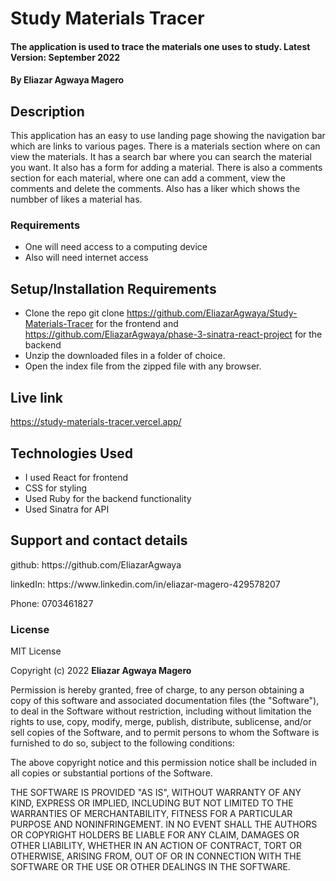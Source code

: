 # Study Materials Tracer

#### The application is used to trace the materials one uses to study. Latest Version: September 2022

#### By **Eliazar Agwaya Magero**

## Description

This application has an easy to use landing page showing the navigation bar which are links to various pages. There is a materials section where on can view the materials. It has a search bar where you can search the material you want. It also has a form for adding a material. There is also a comments section for each material, where one can add a comment, view the comments and delete the comments. Also has a liker which shows the numbber of likes a material has.

### Requirements

- One will need access to a computing device
- Also will need internet access

## Setup/Installation Requirements

- Clone the repo git clone https://github.com/EliazarAgwaya/Study-Materials-Tracer for the frontend and https://github.com/EliazarAgwaya/phase-3-sinatra-react-project for the backend
- Unzip the downloaded files in a folder of choice.
- Open the index file from the zipped file with any browser.

## Live link

https://study-materials-tracer.vercel.app/

## Technologies Used

- I used React for frontend
- CSS for styling
- Used Ruby for the backend functionality
- Used Sinatra for API

## Support and contact details

<p>github: https://github.com/EliazarAgwaya</p>
<p>linkedIn: https://www.linkedin.com/in/eliazar-magero-429578207</p>
<p>Phone: 0703461827</p>

### License

MIT License

Copyright (c) 2022 **Eliazar Agwaya Magero**

Permission is hereby granted, free of charge, to any person obtaining a copy
of this software and associated documentation files (the "Software"), to deal
in the Software without restriction, including without limitation the rights
to use, copy, modify, merge, publish, distribute, sublicense, and/or sell
copies of the Software, and to permit persons to whom the Software is
furnished to do so, subject to the following conditions:

The above copyright notice and this permission notice shall be included in all
copies or substantial portions of the Software.

THE SOFTWARE IS PROVIDED "AS IS", WITHOUT WARRANTY OF ANY KIND, EXPRESS OR
IMPLIED, INCLUDING BUT NOT LIMITED TO THE WARRANTIES OF MERCHANTABILITY,
FITNESS FOR A PARTICULAR PURPOSE AND NONINFRINGEMENT. IN NO EVENT SHALL THE
AUTHORS OR COPYRIGHT HOLDERS BE LIABLE FOR ANY CLAIM, DAMAGES OR OTHER
LIABILITY, WHETHER IN AN ACTION OF CONTRACT, TORT OR OTHERWISE, ARISING FROM,
OUT OF OR IN CONNECTION WITH THE SOFTWARE OR THE USE OR OTHER DEALINGS IN THE
SOFTWARE.
